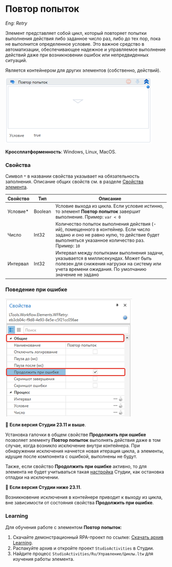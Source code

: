 # Повтор попыток

*Eng: Retry*

Элемент представляет собой цикл, который повторяет попытки выполнения действия либо заданное число раз, либо до тех пор, пока не выполнится определенное условие. Это важное средство в автоматизации, обеспечивающее надежное и управляемое выполнение действий даже при возникновении ошибок или непредвиденных ситуаций. 

Является контейнером для других элементов (собственно, действий).

![](../../../resources/activities/basic/logic/image-161.png)

**Кроссплатформенность**: Windows, Linux, MacOS.

### Свойства

Символ `*` в названии свойства указывает на обязательность заполнения. Описание общих свойств см. в разделе [Свойства элемента](https://docs.primo-rpa.ru/primo-rpa/primo-studio/process/elements#svoistva-elementa).

| Свойство  | Тип     | Описание                      |
| --------- | ------- | ----------------------------- |
| Условие\* | Boolean | Условие выхода из цикла. Если условие истинно, то элемент **Повтор попыток** завершит выполнение. Пример: `var < 0`     |
| Число     | Int32   | Количество попыток выполнения действия (-ий), помещенного в контейнер. Если число задано и оно не равно нулю, то действие будет выполняться указанное количество раз. Пример: `10` |
| Интервал  | Int32   | Интервал между попытками выполнения задачи, указывается в миллисекундах. Может быть полезен для снижения нагрузки на систему или учета времени ожидания. По умолчанию значение не задано |


### Поведение при ошибке

![](../../../resources/activities/basic/logic/continue-on-error-in-retry-item.png)


:small_blue_diamond: **Если версия Студии 23.11 и выше**. 

Установка галочки в общем свойстве **Продолжить при ошибке** позволяет элементу **Повтор попыток** выполнять действия даже в том случае, когда возникло исключение внутри контейнера. При обнаружении исключения начнется новая итерация цикла, а элементы, идущие после компонента с ошибкой, выполнены не будут.

Также, если свойство **Продолжить при ошибке** активно, то для элемента не будет учитываться такая [настройка](https://docs.primo-rpa.ru/primo-rpa/primo-studio/settings#otladchik) Студии, как остановка отладки на исключении.

:small_blue_diamond: **Если версия Студии ниже 23.11**.

Возникновение исключения в контейнере приводит к выходу из цикла, вне зависимости от состояния свойства **Продолжить при ошибке**.



###  Learning

Для обучения работе с элементом **Повтор попыток**:

1. Скачайте демонстрационный RPA-проект по ссылке: [Скачать архив Learning](https://github.com/PrimoRPA/Learning/archive/refs/heads/master.zip).
2. Распакуйте архив и откройте проект `StudioActivities` в Студии.
3. Найдите процесс `StudioActivities/Ru/Управление/Циклы.ltw` для изучения работы элемента.

